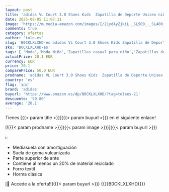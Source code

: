 ```yaml
---
layout: post
title: 'adidas VL Court 3.0 Shoes Kids  Zapatilla de Deporte Unisex niños  Core Black Cloud White Gum  30.5 EU'
date: 2025-08-05 11:07:11
image: 'https://m.media-amazon.com/images/I/21ydAyZjkiL._SL500_._SL400_.jpg'
comments: true
category: ofertas
author: 'tole.es'
slug: 'B0CKLXLXHD-es adidas VL Court 3.0 Shoes Kids Zapatilla de Deporte Unisex...'
sku: 'B0CKLXLXHD-es'
tags: [ 'Moda','Moda Niño','Zapatillas casual para niño','Zapatillas deportivas y de moda para niños','Zapatos de niño','adidas','zapatilla','🇪🇸', ]
actualPrice: 20.1 EUR
currency: EUR
price: 20.1
comparePrice: 50.0 EUR
prodname: 'adidas VL Court 3.0 Shoes Kids  Zapatilla de Deporte Unisex niños  Core Black Cloud White Gum  30.5 EU'
country: 'es'
flag: '🇪🇸'
brand: 'adidas'
buyurl: 'https://www.amazon.es/dp/B0CKLXLXHD/?tag=tolees-21'
descuento: '59.80'
average: '20.1'
---
```


Tienes [{{< param title >}}]({{< param buyurl >}}) en el siguiente enlace!

[![{{< param prodname >}}]({{< param image >}})]({{< param buyurl >}})

ℹ️:

- Mediasuela con amortiguación
- Suela de goma vulcanizada
- Parte superior de ante
- Contiene al menos un 20% de material reciclado
- Forro textil
- Horma clásica

[🛒 Accede a la oferta!!]({{< param buyurl >}})
{{<world>}}B0CKLXLXHD{{</world>}}
